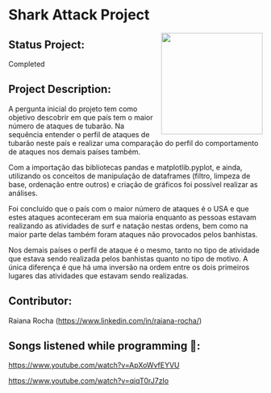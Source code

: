 #  Shark Attack Project

<img align="right" src="https://i.pinimg.com/originals/a2/7d/b5/a27db560c85c50c53b53648c234d82e3.jpg" alt="" width="201" height="201" />

## Status Project: 

Completed

## Project Description: 

A pergunta inicial do projeto tem como objetivo descobrir em que país tem o maior número de ataques de tubarão. Na sequência entender o perfil de ataques de tubarão neste país e realizar uma comparação do perfil do comportamento de ataques nos demais países também.

Com a importação das bibliotecas pandas e matplotlib.pyplot, e ainda, utilizando os conceitos de manipulação de dataframes (filtro, limpeza de base, ordenação entre outros) e criação de gráficos foi possível realizar as análises.

Foi concluído que o país com o maior número de ataques é o USA e que estes ataques aconteceram em sua maioria enquanto as pessoas estavam realizando as atividades de surf e natação nestas ordens, bem como na maior parte delas também foram ataques não provocados pelos banhistas. 

Nos demais países o perfil de ataque é o mesmo, tanto no tipo de atividade que estava sendo realizada pelos banhistas quanto no tipo de motivo. A única diferença é que há uma inversão na ordem entre os dois primeiros lugares das atividades que estavam sendo realizadas.

## Contributor:

Raiana Rocha (https://www.linkedin.com/in/raiana-rocha/)

## Songs listened while programming 🎼: 

https://www.youtube.com/watch?v=ApXoWvfEYVU

https://www.youtube.com/watch?v=qiqT0rJ7zIo

